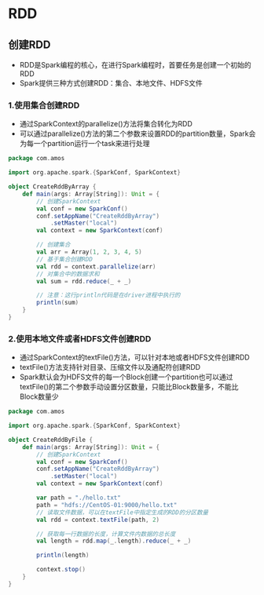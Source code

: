 # RDD

## 创建RDD

- RDD是Spark编程的核心，在进行Spark编程时，首要任务是创建一个初始的RDD
- Spark提供三种方式创建RDD：集合、本地文件、HDFS文件

### 1.使用集合创建RDD
- 通过SparkContext的parallelize()方法将集合转化为RDD
- 可以通过parallelize()方法的第二个参数来设置RDD的partition数量，Spark会为每一个partition运行一个task来进行处理

```scala
package com.amos

import org.apache.spark.{SparkConf, SparkContext}

object CreateRddByArray {
    def main(args: Array[String]): Unit = {
        // 创建SparkContext
        val conf = new SparkConf()
        conf.setAppName("CreateRddByArray")
            .setMaster("local")
        val context = new SparkContext(conf)

        // 创建集合
        val arr = Array(1, 2, 3, 4, 5)
        // 基于集合创建RDD
        val rdd = context.parallelize(arr)
        // 对集合中的数据求和
        val sum = rdd.reduce(_ + _)

        // 注意：这行println代码是在driver进程中执行的
        println(sum)
    }
}
```

### 2.使用本地文件或者HDFS文件创建RDD
- 通过SparkContext的textFile()方法，可以针对本地或者HDFS文件创建RDD
- textFile()方法支持针对目录、压缩文件以及通配符创建RDD
- Spark默认会为HDFS文件的每一个Block创建一个partition也可以通过textFile()的第二个参数手动设置分区数量，只能比Block数量多，不能比Block数量少

```scala
package com.amos

import org.apache.spark.{SparkConf, SparkContext}

object CreateRddByFile {
    def main(args: Array[String]): Unit = {
        // 创建SparkContext
        val conf = new SparkConf()
        conf.setAppName("CreateRddByArray")
            .setMaster("local")
        val context = new SparkContext(conf)

        var path = "./hello.txt"
        path = "hdfs://CentOS-01:9000/hello.txt"
        // 读取文件数据，可以在textFile中指定生成的RDD的分区数量
        val rdd = context.textFile(path, 2)

        // 获取每一行数据的长度，计算文件内数据的总长度
        val length = rdd.map(_.length).reduce(_ + _)

        println(length)

        context.stop()
    }
}
```